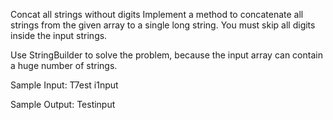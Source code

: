 Concat all strings without digits
Implement a method to concatenate all strings from the given array to a single long string. You must skip all digits inside the input strings.

Use StringBuilder to solve the problem, because the input array can contain a huge number of strings.


Sample Input:
T7est i1nput

Sample Output:
Testinput
